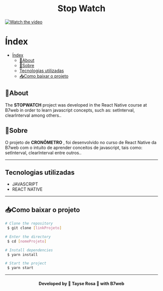 <h1 align="center">Stop Watch</h1>

[![Watch the video](https://i.imgur.com/vKb2F1B.png)](./images/stopWhatch.webm)


<!--
[![switch.png](https://i.postimg.cc/2jqspL07/switch.png)](https://snack.expo.io/@tayse_rosa/switch---react-native)
-->


<!--
<script async src="https://snack.expo.io/embed.js"> </script>
-->

# Índex
- [Índex](#índex)
  - [🚀About](#about)
  - [🚀Sobre](#sobre)
  - [Tecnologias utilizadas](#tecnologias-utilizadas)
  - [📥Como baixar o projeto](#como-baixar-o-projeto)

## 🚀About
The **STOPWATCH** project was developed in the React Native course at B7web in order to learn javascript concepts, such as: setInterval, clearInterval among others..
 ## 🚀Sobre
O projeto de **CRONÔMETRO** , foi desenvolvido no curso de React Native da B7web com o intuito de aprender conceitos de javascript, tais como: setInterval, clearInterval entre outros.. 

---

## Tecnologias utilizadas 
- JAVASCRIPT
- REACT NATIVE

---

## 📥Como baixar o projeto

```bash
# Clone the repository
 $ git clone [linkProjeto]

# Enter the directory
 $ cd [nomeProjeto]

# Install dependencies
 $ yarn install

# Start the project
 $ yarn start

```

---


<h4 align="center"> Developed by 🚀 Tayse Rosa 🌸 with B7web</h4>